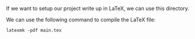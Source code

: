 If we want to setup our project write up in LaTeX, we can use this directory.

We can use the following command to compile the LaTeX file:
```
latexmk -pdf main.tex
```
